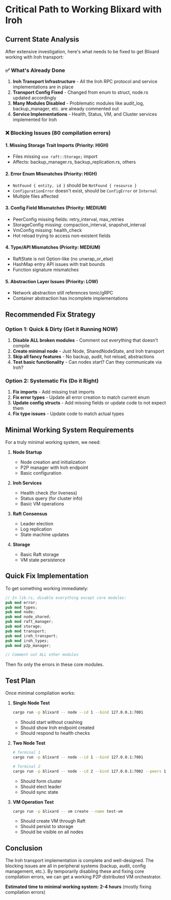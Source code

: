 # Critical Path to Working Blixard with Iroh

## Current State Analysis

After extensive investigation, here's what needs to be fixed to get Blixard working with Iroh transport:

### ✅ What's Already Done
1. **Iroh Transport Infrastructure** - All the Iroh RPC protocol and service implementations are in place
2. **Transport Config Fixed** - Changed from enum to struct, node.rs updated accordingly  
3. **Many Modules Disabled** - Problematic modules like audit_log, backup_manager, etc. are already commented out
4. **Service Implementations** - Health, Status, VM, and Cluster services implemented for Iroh

### ❌ Blocking Issues (80 compilation errors)

#### 1. **Missing Storage Trait Imports** (Priority: HIGH)
- Files missing `use raft::Storage;` import
- Affects: backup_manager.rs, backup_replication.rs, others

#### 2. **Error Enum Mismatches** (Priority: HIGH)
- `NotFound { entity, id }` should be `NotFound { resource }`
- `ConfigurationError` doesn't exist, should be `ConfigError` or `Internal`
- Multiple files affected

#### 3. **Config Field Mismatches** (Priority: MEDIUM)
- PeerConfig missing fields: retry_interval, max_retries
- StorageConfig missing: compaction_interval, snapshot_interval  
- VmConfig missing: health_check
- Hot reload trying to access non-existent fields

#### 4. **Type/API Mismatches** (Priority: MEDIUM)
- RaftState is not Option-like (no unwrap_or_else)
- HashMap entry API issues with trait bounds
- Function signature mismatches

#### 5. **Abstraction Layer Issues** (Priority: LOW)
- Network abstraction still references tonic/gRPC
- Container abstraction has incomplete implementations

## Recommended Fix Strategy

### Option 1: Quick & Dirty (Get it Running NOW)
1. **Disable ALL broken modules** - Comment out everything that doesn't compile
2. **Create minimal node** - Just Node, SharedNodeState, and Iroh transport
3. **Skip all fancy features** - No backup, audit, hot reload, abstractions
4. **Test basic functionality** - Can nodes start? Can they communicate via Iroh?

### Option 2: Systematic Fix (Do it Right)
1. **Fix imports** - Add missing trait imports
2. **Fix error types** - Update all error creation to match current enum
3. **Update config structs** - Add missing fields or update code to not expect them
4. **Fix type issues** - Update code to match actual types

## Minimal Working System Requirements

For a truly minimal working system, we need:

1. **Node Startup**
   - Node creation and initialization
   - P2P manager with Iroh endpoint
   - Basic configuration

2. **Iroh Services**  
   - Health check (for liveness)
   - Status query (for cluster info)
   - Basic VM operations

3. **Raft Consensus**
   - Leader election
   - Log replication
   - State machine updates

4. **Storage**
   - Basic Raft storage
   - VM state persistence

## Quick Fix Implementation

To get something working immediately:

```rust
// In lib.rs, disable everything except core modules:
pub mod error;
pub mod types; 
pub mod node;
pub mod node_shared;
pub mod raft_manager;
pub mod storage;
pub mod transport;
pub mod iroh_transport;
pub mod iroh_types;
pub mod p2p_manager;

// Comment out ALL other modules
```

Then fix only the errors in these core modules.

## Test Plan

Once minimal compilation works:

1. **Single Node Test**
   ```bash
   cargo run -p blixard -- node --id 1 --bind 127.0.0.1:7001
   ```
   - Should start without crashing
   - Should show Iroh endpoint created
   - Should respond to health checks

2. **Two Node Test**
   ```bash
   # Terminal 1
   cargo run -p blixard -- node --id 1 --bind 127.0.0.1:7001
   
   # Terminal 2  
   cargo run -p blixard -- node --id 2 --bind 127.0.0.1:7002 --peers 127.0.0.1:7001
   ```
   - Should form cluster
   - Should elect leader
   - Should sync state

3. **VM Operation Test**
   ```bash
   cargo run -p blixard -- vm create --name test-vm
   ```
   - Should create VM through Raft
   - Should persist to storage
   - Should be visible on all nodes

## Conclusion

The Iroh transport implementation is complete and well-designed. The blocking issues are all in peripheral systems (backup, audit, config management, etc.). By temporarily disabling these and fixing core compilation errors, we can get a working P2P distributed VM orchestrator.

**Estimated time to minimal working system: 2-4 hours** (mostly fixing compilation errors)